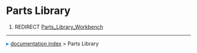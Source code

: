 # Parts Library
1.  REDIRECT [Parts\_Library\_Workbench](Parts_Library_Workbench.md)



---
![](images/Right_arrow.png) [documentation index](../README.md) > Parts Library
